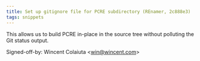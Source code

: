 ```yaml
---
title: Set up gitignore file for PCRE subdirectory (REnamer, 2c888e3)
tags: snippets
---
```


This allows us to build PCRE in-place in the source tree without polluting the Git status output.

Signed-off-by: Wincent Colaiuta &lt;win@wincent.com&gt;
